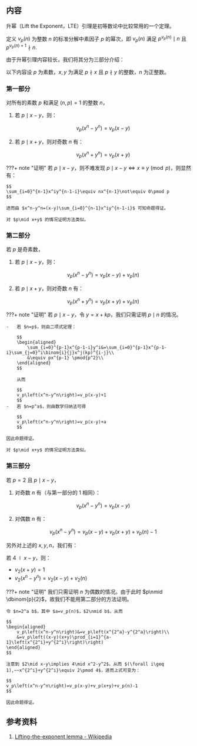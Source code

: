 ## 内容

升幂（Lift the Exponent，LTE）引理是初等数论中比较常用的一个定理。

定义 $v_p(n)$ 为整数 $n$ 的标准分解中素因子 $p$ 的幂次，即 $v_p(n)$ 满足 $p^{v_p(n)}\mid n$ 且 $p^{v_p(n)+1}\nmid n$.

由于升幂引理内容较长，我们将其分为三部分介绍：

以下内容设 $p$ 为素数，$x,y$ 为满足 $p\nmid x$ 且 $p\nmid y$ 的整数，$n$ 为正整数。

### 第一部分

对所有的素数 $p$ 和满足 $(n,p)=1$ 的整数 $n$，

1.  若 $p\mid x-y$，则：

    $$
    v_p\left(x^n-y^n\right)=v_p(x-y)
    $$

2.  若 $p\mid x+y$，则对奇数 $n$ 有：

    $$
    v_p\left(x^n+y^n\right)=v_p(x+y)
    $$

???+ note "证明"
    若 $p\mid x-y$，则不难发现 $p\mid x-y\iff x\equiv y\pmod p$，则显然有：
    
    $$
    \sum_{i=0}^{n-1}x^iy^{n-1-i}\equiv nx^{n-1}\not\equiv 0\pmod p
    $$
    
    进而由 $x^n-y^n=(x-y)\sum_{i=0}^{n-1}x^iy^{n-1-i}$ 可知命题得证。
    
    对 $p\mid x+y$ 的情况证明方法类似。

### 第二部分

若 $p$ 是奇素数，

1.  若 $p\mid x-y$，则：

    $$
    v_p\left(x^n-y^n\right)=v_p(x-y)+v_p(n)
    $$

2.  若 $p\mid x+y$，则对奇数 $n$ 有：

    $$
    v_p\left(x^n+y^n\right)=v_p(x+y)+v_p(n)
    $$

???+ note "证明"
    若 $p\mid x-y$，令 $y=x+kp$，我们只需证明 $p\mid n$ 的情况。
    
    -   若 $n=p$，则由二项式定理：
    
        $$
        \begin{aligned}
            \sum_{i=0}^{p-1}x^{p-1-i}y^i&=\sum_{i=0}^{p-1}x^{p-1-i}\sum_{j=0}^i\binom{i}{j}x^j(kp)^{i-j}\\
            &\equiv px^{p-1} \pmod{p^2}\\
        \end{aligned}
        $$
    
        从而
    
        $$
        v_p\left(x^n-y^n\right)=v_p(x-y)+1
        $$
    -   若 $n=p^a$，则由数学归纳法可得
    
        $$
        v_p\left(x^n-y^n\right)=v_p(x-y)+a
        $$
    
    因此命题得证。
    
    对 $p\mid x+y$ 的情况证明方法类似。

### 第三部分

若 $p=2$ 且 $p\mid x-y$，

1.  对奇数 $n$ 有（与第一部分的 1 相同）：

    $$
    v_p\left(x^n-y^n\right)=v_p(x-y)
    $$

2.  对偶数 $n$ 有：

    $$
    v_p\left(x^n-y^n\right)=v_p(x-y)+v_p(x+y)+v_p(n)-1
    $$

另外对上述的 $x,y,n$，我们有：

若 $4\mid x-y$，则：

-   $v_2(x+y)=1$
-   $v_2\left(x^n-y^n\right)=v_2(x-y)+v_2(n)$

???+ note "证明"
    我们只需证明 $n$ 为偶数的情况。由于此时 $p\nmid \dbinom{p}{2}$，故我们不能用第二部分的方法证明。
    
    令 $n=2^a b$，其中 $a=v_p(n)$，$2\nmid b$，从而
    
    $$
    \begin{aligned}
        v_p\left(x^n-y^n\right)&=v_p\left(x^{2^a}-y^{2^a}\right)\\
        &=v_p\left((x-y)(x+y)\prod_{i=1}^{a-1}\left(x^{2^i}+y^{2^i}\right)\right)
    \end{aligned}
    $$
    
    注意到 $2\mid x-y\implies 4\mid x^2-y^2$，从而 $(\forall i\geq 1),~~x^{2^i}+y^{2^i}\equiv 2\pmod 4$，进而上式可变为：
    
    $$
    v_p\left(x^n-y^n\right)=v_p(x-y)+v_p(x+y)+v_p(n)-1
    $$
    
    因此命题得证。

## 参考资料

1.  [Lifting-the-exponent lemma - Wikipedia](https://en.wikipedia.org/wiki/Lifting-the-exponent_lemma)
